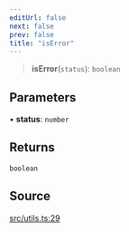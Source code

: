 ```yaml
---
editUrl: false
next: false
prev: false
title: "isError"
---
```


> **isError**(`status`): `boolean`

## Parameters

• **status**: `number`

## Returns

`boolean`

## Source

[src/utils.ts:29](https://github.com/eddienubes/sagetest/blob/bd07613/src/utils.ts#L29)
